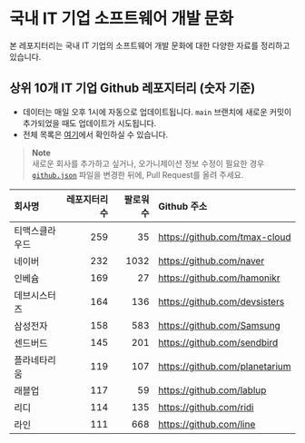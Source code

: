 # 국내 IT 기업 소프트웨어 개발 문화
본 레포지터리는 국내 IT 기업의 소프트웨어 개발 문화에 대한 다양한 자료를 정리하고 있습니다.

## 상위 10개 IT 기업 Github 레포지터리 (숫자 기준)

- 데이터는 매일 오후 1시에 자동으로 업데이트됩니다. `main` 브랜치에 새로운 커밋이 추가되었을 때도 업데이트가 시도됩니다.
- 전체 목록은 [여기](./github.md)에서 확인하실 수 있습니다.

> **Note**<br />
> 새로운 회사를 추가하고 싶거나, 오가니제이션 정보 수정이 필요한 경우 [`github.json`](./github.json) 파일을 변경한 뒤에, Pull Request를 올려 주세요.

<!-- MARKDOWN_TABLE(GITHUB): START -->

| **회사명** | **레포지터리 수** | **팔로워 수** | **Github 주소** |
|:---|---:|---:|:---|
| 티맥스클라우드 | 259 | 35 | https://github.com/tmax-cloud |
| 네이버 | 232 | 1032 | https://github.com/naver |
| 인베슘 | 169 | 27 | https://github.com/hamonikr |
| 데브시스터즈 | 164 | 136 | https://github.com/devsisters |
| 삼성전자 | 158 | 583 | https://github.com/Samsung |
| 센드버드 | 145 | 201 | https://github.com/sendbird |
| 플라네타리움 | 119 | 107 | https://github.com/planetarium |
| 래블업 | 117 | 59 | https://github.com/lablup |
| 리디 | 114 | 135 | https://github.com/ridi |
| 라인 | 111 | 668 | https://github.com/line |

<!-- MARKDOWN_TABLE(GITHUB): END -->
